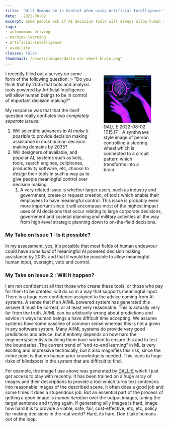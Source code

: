 ```yaml
---
title:	"Will Humans be in Control when using Artificial Intelligence Tools?"
date:	2022-08-02
excerpt: Some people ask if AI decision tools will always allow human input by 2035, I think that's two questions in one. 
tags: 
- autonomous-driving
- machine-learning
- artificial-intelligence
- usability
classes: false
thumbnail: /assets/images/dalle-car-wheel-brain.png"
---
```


<figure style="float: right;  width: 30%; ">
  	<img src="/assets/images/dalle-car-wheel-brain.png" alt="DALL·E 2022-08-02 17.15.17 - A synthwave style image of person controlling a steering wheel which is connected to a circuit pattern which transforms into a brain." />
<figcaption>DALL·E 2022-08-02 17.15.17 - A synthwave style image of person controlling a steering wheel which is connected to a circuit pattern which transforms into a brain.</figcaption>
</figure>
I recently filled out a survey on some form of the following question: 
> "Do you think that by 2035 that bots and analysis tools powered by Artificial Intelligence will allow human beings to be in control of important decision making?"

My response was that that the itself question really conflates two *completely separate issues*:
1. Will scientific advances in AI *make it possible* to provide decision making assistance in most human decision making domains by 2035?
2. Will designers of available, and popular AI, systems such as bots, tools, search engines, cellphones, productivity software, etc, *choose to design* their tools in such a way as to give people meaningful control over decision making. 
   1. A very related issue is whether larger users, such as industry and government, create or request creation, of tools which enable their employees to have meaningful control. This issue is probably even more important since it will encompass most of the highest impact uses of AI decisions that occur relating to large corporate decisions, government and societal planning and military activities all the way from high-level strategic planning down to on-the-field decisions.

### My Take on Issue 1 : Is it possible?

In my assessment, yes, it's possible that most fields of human endeavour could have *some kind* of meaningful AI powered decision making assistance by 2035, and that it would be possible to allow meaningful human input, oversight, veto and control.



### My Take on Issue 2 : Will it happen?

I am not confident at all that those who create these tools, or those who pay for them to be created, will do so in a way that supports meaningful input. There is a huge over confidence assigned to the advice coming from AI systems. A sense that if an AI/ML powered system has generated this answer it must be correct, or at least very reasonable. This is actually very far from the truth. AI/ML can be arbitrarily wrong about predictions and advice in ways human beings a have difficult time accepting. We assume systems have some baseline of common sense whereas this is not a given in any software system. Many AI/ML systems do provide very good predictions and advice, but it entirely depends on how hard the engineers/scientists building them have worked to ensure this and to test the boundaries. The current trend of "end-to-end learning" in ML is very exciting and impressive technically, but it also magnifies this risk, since the entire point is that no human prior knowledge is needed. This leads to huge risks of blindspots in the system that are difficult to find.

For example, the image I use above was generated by [DALL-E](https://labs.openai.com/) which I just got access to play with recently. It has been trained on a huge array of images and their descriptions to provide a tool which turns text sentences into reasonable images of the described scene. It often does a good job and some times it does a stupendous job. But an essential part of the process of getting a good image is *human iteration* over the output images, tuning the target sentence and trying again. If generating silly images is hard, image how hard it is to provide a viable, safe, fair, cost-effective, etc, etc, policy for making decisions in the real world? Hard, its hard. Don't take humans out of the loop. 
